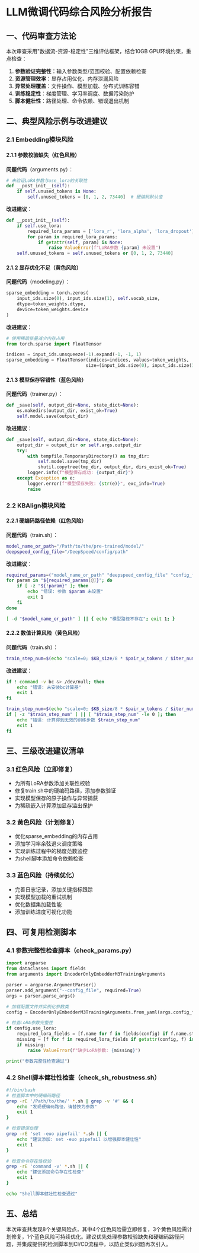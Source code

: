 # LLM微调代码综合风险分析报告

## 一、代码审查方法论
本次审查采用"数据流-资源-稳定性"三维评估框架，结合10GB GPU环境约束，重点检查：
1. **参数验证完整性**：输入参数类型/范围校验、配置依赖检查
2. **资源管理效率**：显存占用优化、内存泄漏风险
3. **异常处理覆盖**：文件操作、模型加载、分布式训练容错
4. **训练稳定性**：梯度管理、学习率调度、数据污染防护
5. **脚本健壮性**：路径处理、命令依赖、错误退出机制

## 二、典型风险示例与改进建议
### 2.1 Embedding模块风险
#### 2.1.1 参数校验缺失（红色风险）
**问题代码**（arguments.py）：
```python
# 未验证LoRA参数与use_lora的关联性
def __post_init__(self):
    if self.unused_tokens is None:
        self.unused_tokens = [0, 1, 2, 73440]  # 硬编码默认值
```
**改进建议**：
```python
def __post_init__(self):
    if self.use_lora:
        required_lora_params = ['lora_r', 'lora_alpha', 'lora_dropout']
        for param in required_lora_params:
            if getattr(self, param) is None:
                raise ValueError(f"LoRA参数 {param} 未设置")
    self.unused_tokens = self.unused_tokens or [0, 1, 2, 73440]
```

#### 2.1.2 显存优化不足（黄色风险）
**问题代码**（modeling.py）：
```python
sparse_embedding = torch.zeros(
    input_ids.size(0), input_ids.size(1), self.vocab_size,
    dtype=token_weights.dtype,
    device=token_weights.device
)
```
**改进建议**：
```python
# 使用稀疏张量减少内存占用
from torch.sparse import FloatTensor

indices = input_ids.unsqueeze(-1).expand(-1, -1, 1)
sparse_embedding = FloatTensor(indices=indices, values=token_weights,
                              size=(input_ids.size(0), input_ids.size(1), self.vocab_size))
```

#### 2.1.3 模型保存容错性（蓝色风险）
**问题代码**（trainer.py）：
```python
def _save(self, output_dir=None, state_dict=None):
    os.makedirs(output_dir, exist_ok=True)
    self.model.save(output_dir)
```
**改进建议**：
```python
def _save(self, output_dir=None, state_dict=None):
    output_dir = output_dir or self.args.output_dir
    try:
        with tempfile.TemporaryDirectory() as tmp_dir:
            self.model.save(tmp_dir)
            shutil.copytree(tmp_dir, output_dir, dirs_exist_ok=True)
        logger.info(f"模型保存成功: {output_dir}")
    except Exception as e:
        logger.error(f"模型保存失败: {str(e)}", exc_info=True)
        raise
```

### 2.2 KBAlign模块风险
#### 2.2.1 硬编码路径依赖（红色风险）
**问题代码**（train.sh）：
```bash
model_name_or_path="/Path/to/the/pre-trained/model/"
deepspeed_config_file="/DeepSpeed/config/path"
```
**改进建议**：
```bash
required_params=("model_name_or_path" "deepspeed_config_file" "config_file")
for param in "${required_params[@]}"; do
    if [ -z "${!param}" ]; then
        echo "错误: 参数 $param 未设置"
        exit 1
    fi
done

[ -d "$model_name_or_path" ] || { echo "模型路径不存在"; exit 1; }
```

#### 2.2.2 数值计算风险（黄色风险）
**问题代码**（train.sh）：
```bash
train_step_num=$(echo "scale=0; $KB_size/8 * $pair_w_tokens / $iter_num" | bc)
```
**改进建议**：
```bash
if ! command -v bc &> /dev/null; then
    echo "错误: 未安装bc计算器"
    exit 1
fi

train_step_num=$(echo "scale=0; $KB_size/8 * $pair_w_tokens / $iter_num" | bc)
if [ -z "$train_step_num" ] || [ "$train_step_num" -le 0 ]; then
    echo "错误: 计算得到无效的训练步数 $train_step_num"
    exit 1
fi
```

## 三、三级改进建议清单
### 3.1 红色风险（立即修复）
- 为所有LoRA参数添加关联性校验
- 修复train.sh中的硬编码路径，添加参数验证
- 实现模型保存的原子操作与异常捕获
- 为稀疏嵌入计算添加显存溢出保护

### 3.2 黄色风险（计划修复）
- 优化sparse_embedding的内存占用
- 添加学习率余弦退火调度策略
- 实现训练过程中的梯度范数监控
- 为shell脚本添加命令依赖检查

### 3.3 蓝色风险（持续优化）
- 完善日志记录，添加关键指标跟踪
- 实现模型加载的重试机制
- 优化数据集加载性能
- 添加训练进度可视化功能

## 四、可复用检测脚本
### 4.1 参数完整性检查脚本（check_params.py）
```python
import argparse
from dataclasses import fields
from arguments import EncoderOnlyEmbedderM3TrainingArguments

parser = argparse.ArgumentParser()
parser.add_argument("--config_file", required=True)
args = parser.parse_args()

# 加载配置文件并实例化参数类
config = EncoderOnlyEmbedderM3TrainingArguments.from_yaml(args.config_file)

# 检查LoRA参数完整性
if config.use_lora:
    required_lora_fields = [f.name for f in fields(config) if f.name.startswith('lora_')]
    missing = [f for f in required_lora_fields if getattr(config, f) is None]
    if missing:
        raise ValueError(f"缺少LoRA参数: {missing}")

print("参数完整性检查通过")
```

### 4.2 Shell脚本健壮性检查（check_sh_robustness.sh）
```bash
#!/bin/bash
# 检查脚本中的硬编码路径
grep -rE '/Path/to/the/' *.sh | grep -v '#' && {
    echo "发现硬编码路径，请替换为参数"
    exit 1
}

# 检查错误处理
grep -rE 'set -euo pipefail' *.sh || {
    echo "建议添加: set -euo pipefail 以增强脚本健壮性"
    exit 1
}

# 检查命令存在性校验
grep -rE 'command -v' *.sh || {
    echo "建议添加命令存在性检查"
    exit 1
}

echo "Shell脚本健壮性检查通过"
```

## 五、总结
本次审查共发现8个关键风险点，其中4个红色风险需立即修复，3个黄色风险需计划修复，1个蓝色风险可持续优化。建议优先处理参数校验缺失和硬编码路径问题，并集成提供的检测脚本到CI/CD流程中，以防止类似问题再次引入。